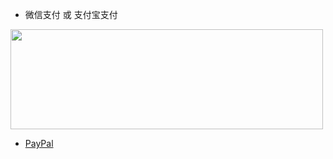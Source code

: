 
- 微信支付 或 支付宝支付<br>
<img height="160px" width="500px" src="https://mmbiz.qpic.cn/mmbiz_png/1rV5N16Hiauibboic9YJOoWQDXVMsjibGx7FN5MI1cLiaKovHCWMDQRCKtrg6RkWCRCugjopXRL6zicO4Uic6ANoZqkEw/640?wx_fmt=png&amp;from=appmsg"/>

- <a href="https://www.paypal.com/paypalme/liaojianbin">PayPal</a>
